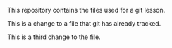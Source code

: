 This repository contains the files used for a git lesson.

This is a change to a file that git has already tracked.

This is a third change to the file.